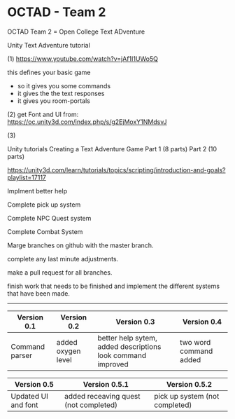 # OCTAD - Team 2
OCTAD Team 2 = Open College Text ADventure

Unity Text Adventure tutorial

(1)
https://www.youtube.com/watch?v=jAf1I1UWo5Q

this defines your basic game
- so it gives you some commands
- it gives the the text responses
- it gives you room-portals

	
(2)
get Font and UI from:
https://oc.unity3d.com/index.php/s/g2EjMoxY1NMdsvJ

(3)
	 	
Unity tutorials 
Creating a Text Adventure Game
Part 1 (8 parts)
Part 2 (10 parts)

https://unity3d.com/learn/tutorials/topics/scripting/introduction-and-goals?playlist=17117

Implment better help

Complete pick up system

Complete NPC Quest system

Complete Combat System

Marge branches on github with the master branch.

complete any last minute adjustments.

make a pull request for all branches.

finish work that needs to be finished and implement the different systems that have been made.


----

Version 0.1   | Version 0.2   |Version 0.3   |Version 0.4 | 
------------- |------------- |-------------|-------------|
|Command parser| added oxygen level  |better help sytem, added descriptions look command improved | two word command added |
                        
Version 0.5   | Version 0.5.1   |Version 0.5.2   |
------------- |------------- |-------------|
|Updated UI and font |added receaving quest (not completed) |pick up system (not completed) |
